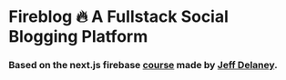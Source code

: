 # Fireblog 🔥 A Fullstack Social Blogging Platform

### Based on the next.js firebase [course](https://fireship.io/courses/react-next-firebase/) made by [Jeff Delaney](https://github.com/codediodeio).
